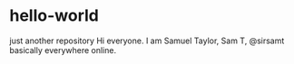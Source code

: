 # hello-world
just another repository 
Hi everyone. I am Samuel Taylor, Sam T, @sirsamt basically everywhere online. 
